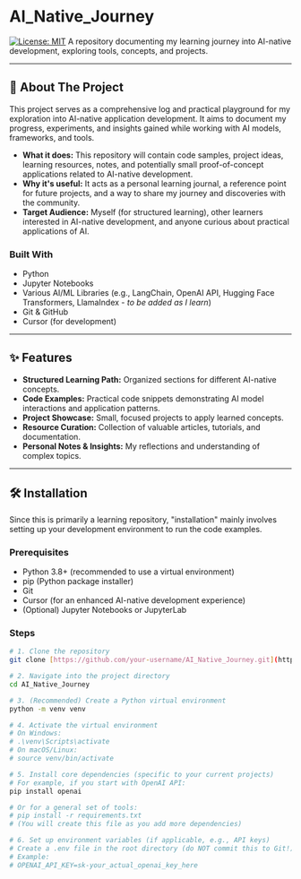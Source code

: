 # AI_Native_Journey

[![License: MIT](https://img.shields.io/badge/License-MIT-yellow.svg)](https://opensource.org/licenses/MIT)
A repository documenting my learning journey into AI-native development, exploring tools, concepts, and projects.

---

## 🚀 About The Project

This project serves as a comprehensive log and practical playground for my exploration into AI-native application development. It aims to document my progress, experiments, and insights gained while working with AI models, frameworks, and tools.

* **What it does:** This repository will contain code samples, project ideas, learning resources, notes, and potentially small proof-of-concept applications related to AI-native development.
* **Why it's useful:** It acts as a personal learning journal, a reference point for future projects, and a way to share my journey and discoveries with the community.
* **Target Audience:** Myself (for structured learning), other learners interested in AI-native development, and anyone curious about practical applications of AI.

### Built With

* Python
* Jupyter Notebooks
* Various AI/ML Libraries (e.g., LangChain, OpenAI API, Hugging Face Transformers, LlamaIndex - *to be added as I learn*)
* Git & GitHub
* Cursor (for development)
---

## ✨ Features

* **Structured Learning Path:** Organized sections for different AI-native concepts.
* **Code Examples:** Practical code snippets demonstrating AI model interactions and application patterns.
* **Project Showcase:** Small, focused projects to apply learned concepts.
* **Resource Curation:** Collection of valuable articles, tutorials, and documentation.
* **Personal Notes & Insights:** My reflections and understanding of complex topics.

---

## 🛠️ Installation

Since this is primarily a learning repository, "installation" mainly involves setting up your development environment to run the code examples.

### Prerequisites

* Python 3.8+ (recommended to use a virtual environment)
* pip (Python package installer)
* Git
* Cursor (for an enhanced AI-native development experience)
* (Optional) Jupyter Notebooks or JupyterLab

### Steps

```bash
# 1. Clone the repository
git clone [https://github.com/your-username/AI_Native_Journey.git](https://github.com/your-username/AI_Native_Journey.git)

# 2. Navigate into the project directory
cd AI_Native_Journey

# 3. (Recommended) Create a Python virtual environment
python -m venv venv

# 4. Activate the virtual environment
# On Windows:
# .\venv\Scripts\activate
# On macOS/Linux:
# source venv/bin/activate

# 5. Install core dependencies (specific to your current projects)
# For example, if you start with OpenAI API:
pip install openai

# Or for a general set of tools:
# pip install -r requirements.txt 
# (You will create this file as you add more dependencies)

# 6. Set up environment variables (if applicable, e.g., API keys)
# Create a .env file in the root directory (do NOT commit this to Git!)
# Example:
# OPENAI_API_KEY=sk-your_actual_openai_key_here